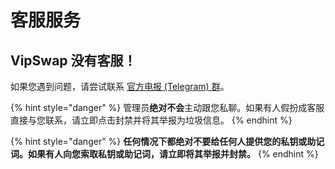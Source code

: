# 客服服务

## VipSwap 没有客服！

如果您遇到问题，请尝试联系 [官方电报 \(Telegram\) 群](%20https://t.me/VipSwapOffical)。

{% hint style="danger" %}
管理员**绝对不会**主动跟您私聊。如果有人假扮成客服直接与您联系，请立即点击封禁并将其举报为垃圾信息。
{% endhint %}

{% hint style="danger" %}
**任何情况下都绝对不要给任何人提供您的私钥或助记词。如果有人向您索取私钥或助记词，请立即将其举报并封禁。**
{% endhint %}




